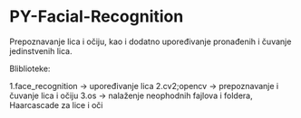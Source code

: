 # PY-Facial-Recognition
Prepoznavanje lica i očiju, kao i dodatno upoređivanje pronađenih i čuvanje jedinstvenih lica.

Bliblioteke:

1.face_recognition  ->  upoređivanje lica
2.cv2;opencv  ->  prepoznavanje i čuvanje lica i očiju
3.os  ->  nalaženje neophodnih fajlova i foldera, Haarcascade za lice i oči
